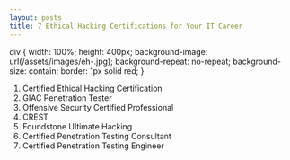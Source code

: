 ```yaml
---
layout: posts
title: 7 Ethical Hacking Certifications for Your IT Career 
---
```

div {
  width: 100%;
  height: 400px;
  background-image: url(/assets/images/eh-.jpg);
  background-repeat: no-repeat;
  background-size: contain;
  border: 1px solid red;
}
    
1. Certified Ethical Hacking Certification
2. GIAC Penetration Tester
3. Offensive Security Certified Professional
4. CREST
5. Foundstone Ultimate Hacking
6. Certified Penetration Testing Consultant
7. Certified Penetration Testing Engineer
